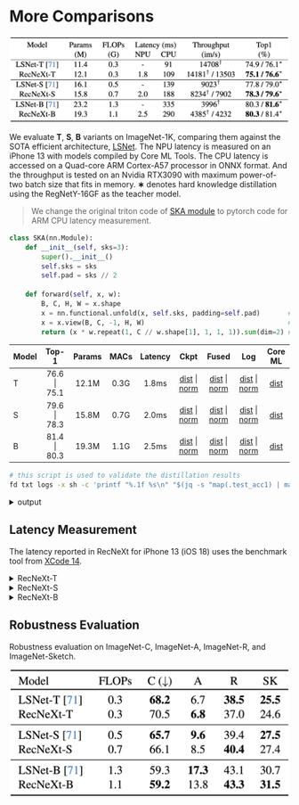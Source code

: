 # More Comparisons

![Classification](./figures/classification.png)

We evaluate **T**, **S**, **B** variants on ImageNet-1K, comparing them against the SOTA efficient architecture, [LSNet](https://github.com/jameslahm/lsnet). 
The NPU latency is measured on an iPhone 13 with models compiled by Core ML Tools. 
The CPU latency is accessed on a Quad-core ARM Cortex-A57 processor in ONNX format. 
And the throughput is tested on an Nvidia RTX3090 with maximum power-of-two batch size that fits in memory. 
**∗** denotes hard knowledge distillation using the RegNetY-16GF as the teacher model.

> We change the original triton code of [SKA module](https://github.com/THU-MIG/lsnet/blob/master/model/ska.py) to pytorch code for ARM CPU latency measurement.

```python
class SKA(nn.Module):
    def __init__(self, sks=3):
        super().__init__()
        self.sks = sks
        self.pad = sks // 2
        
    def forward(self, x, w):
        B, C, H, W = x.shape
        x = nn.functional.unfold(x, self.sks, padding=self.pad)       # [B, C*K*K, H*W]
        x = x.view(B, C, -1, H, W)                                    # [B, C, K*K, H, W]  
        return (x * w.repeat(1, C // w.shape[1], 1, 1, 1)).sum(dim=2) # [B, C, K*K, H, W] 
```

| Model |    Top-1     | Params | MACs | Latency |                                                                                               Ckpt                                                                                               |                                                                                                   Fused                                                                                                    |                                                      Log                                                      |                                              Core ML                                               |
|:------|:------------:|:------:|:----:|:-------:|:------------------------------------------------------------------------------------------------------------------------------------------------------------------------------------------------:|:----------------------------------------------------------------------------------------------------------------------------------------------------------------------------------------------------------:|:-------------------------------------------------------------------------------------------------------------:|:--------------------------------------------------------------------------------------------------:|
| T     | 76.6 \| 75.1 | 12.1M  | 0.3G |  1.8ms  | [dist](https://github.com/suous/RecNeXt/releases/download/v2.0/recnext_t_distill_300e.pth) \| [norm](https://github.com/suous/RecNeXt/releases/download/v2.0/recnext_t_without_distill_300e.pth) | [dist](https://github.com/suous/RecNeXt/releases/download/v2.0/recnext_t_distill_300e_fused.pt) \| [norm](https://github.com/suous/RecNeXt/releases/download/v2.0/recnext_t_without_distill_300e_fused.pt) | [dist](./logs/distill/recnext_t_distill_300e.txt) \| [norm](./logs/normal/recnext_t_without_distill_300e.txt) | [dist](https://github.com/suous/RecNeXt/releases/download/v2.0/recnext_t_distill_300e_224.mlmodel) |
| S     | 79.6 \| 78.3 | 15.8M  | 0.7G |  2.0ms  | [dist](https://github.com/suous/RecNeXt/releases/download/v2.0/recnext_s_distill_300e.pth) \| [norm](https://github.com/suous/RecNeXt/releases/download/v2.0/recnext_s_without_distill_300e.pth) | [dist](https://github.com/suous/RecNeXt/releases/download/v2.0/recnext_s_distill_300e_fused.pt) \| [norm](https://github.com/suous/RecNeXt/releases/download/v2.0/recnext_s_without_distill_300e_fused.pt) | [dist](./logs/distill/recnext_s_distill_300e.txt) \| [norm](./logs/normal/recnext_s_without_distill_300e.txt) | [dist](https://github.com/suous/RecNeXt/releases/download/v2.0/recnext_s_distill_300e_224.mlmodel) |
| B     | 81.4 \| 80.3 | 19.3M  | 1.1G |  2.5ms  | [dist](https://github.com/suous/RecNeXt/releases/download/v2.0/recnext_b_distill_300e.pth) \| [norm](https://github.com/suous/RecNeXt/releases/download/v2.0/recnext_b_without_distill_300e.pth) | [dist](https://github.com/suous/RecNeXt/releases/download/v2.0/recnext_b_distill_300e_fused.pt) \| [norm](https://github.com/suous/RecNeXt/releases/download/v2.0/recnext_b_without_distill_300e_fused.pt) | [dist](./logs/distill/recnext_b_distill_300e.txt) \| [norm](./logs/normal/recnext_b_without_distill_300e.txt) | [dist](https://github.com/suous/RecNeXt/releases/download/v2.0/recnext_b_distill_300e_224.mlmodel) |


```bash
# this script is used to validate the distillation results
fd txt logs -x sh -c 'printf "%.1f %s\n" "$(jq -s "map(.test_acc1) | max" {})" "{}"' | sort -k2
```

<details>
  <summary>
  <span>output</span>
  </summary>

```
81.4 logs/distill/recnext_b_distill_300e.txt
79.6 logs/distill/recnext_s_distill_300e.txt
76.6 logs/distill/recnext_t_distill_300e.txt
80.3 logs/normal/recnext_b_without_distill_300e.txt
78.3 logs/normal/recnext_s_without_distill_300e.txt
75.1 logs/normal/recnext_t_without_distill_300e.txt
```
</details>

## Latency Measurement

The latency reported in RecNeXt for iPhone 13 (iOS 18) uses the benchmark tool from [XCode 14](https://developer.apple.com/videos/play/wwdc2022/10027/).

<details>
<summary>
RecNeXt-T
</summary>
<img src="./figures/latency/recnext_t_224x224.png" alt="recnext_t">
</details>

<details>
<summary>
RecNeXt-S
</summary>
<img src="./figures/latency/recnext_s_224x224.png" alt="recnext_s">
</details>
<details>

<summary>
RecNeXt-B
</summary>
<img src="./figures/latency/recnext_b_224x224.png" alt="recnext_b">
</details>

## Robustness Evaluation

Robustness evaluation on ImageNet-C, ImageNet-A, ImageNet-R, and ImageNet-Sketch.

![Robustness](./figures/robust.png)